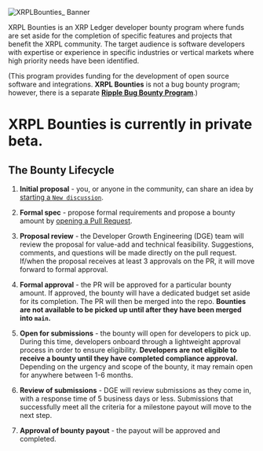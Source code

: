 ![XRPLBounties_ Banner](https://user-images.githubusercontent.com/81505/187058580-15bde16a-18b8-47b4-940f-80401564a99c.png)

XRPL Bounties is an XRP Ledger developer bounty program where funds are set aside for the completion of specific features and projects that benefit the XRPL community. The target audience is software developers with expertise or experience in specific industries or vertical markets where high priority needs have been identified.

(This program provides funding for the development of open source software and integrations. **XRPL Bounties** is not a bug bounty program; however, there is a separate **[Ripple Bug Bounty Program](https://ripple.com/legal/bug-bounty/)**.)

# XRPL Bounties is currently in private beta.

## The Bounty Lifecycle

1. **Initial proposal** - you, or anyone in the community, can share an idea by [starting a `New discussion`](https://github.com/XRPLBounties/Proposals/discussions).

2. **Formal spec** - propose formal requirements and propose a bounty amount by [opening a Pull Request](https://github.com/XRPLBounties/Bounties/pulls).

3. **Proposal review** - the Developer Growth Engineering (DGE) team will review the proposal for value-add and technical feasibility. Suggestions, comments, and questions will be made directly on the pull request. If/when the proposal receives at least 3 approvals on the PR, it will move forward to formal approval.

4. **Formal approval** - the PR will be approved for a particular bounty amount. If approved, the bounty will have a dedicated budget set aside for its completion. The PR will then be merged into the repo. **Bounties are not available to be picked up until after they have been merged into `main`.**

5. **Open for submissions** - the bounty will open for developers to pick up. During this time, developers onboard through a lightweight approval process in order to ensure eligibility. **Developers are not eligible to receive a bounty until they have completed compliance approval.** Depending on the urgency and scope of the bounty, it may remain open for anywhere between 1-6 months.

6. **Review of submissions** - DGE will review submissions as they come in, with a response time of 5 business days or less. Submissions that successfully meet all the criteria for a milestone payout will move to the next step.

7. **Approval of bounty payout** - the payout will be approved and completed.

<!--

**Here are some ideas to get you started:**

🙋‍♀️ A short introduction - what is your organization all about?
🌈 Contribution guidelines - how can the community get involved?
👩‍💻 Useful resources - where can the community find your docs? Is there anything else the community should know?
🍿 Fun facts - what does your team eat for breakfast?
🧙 Remember, you can do mighty things with the power of [Markdown](https://docs.github.com/github/writing-on-github/getting-started-with-writing-and-formatting-on-github/basic-writing-and-formatting-syntax)
-->
